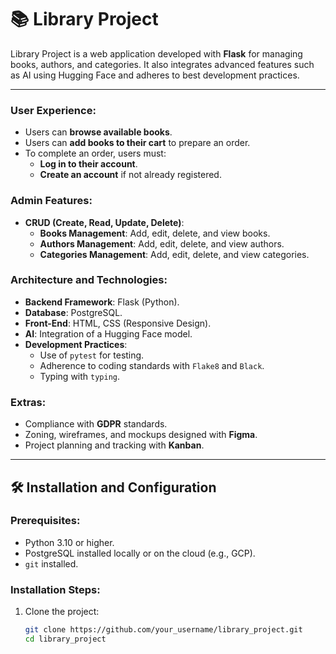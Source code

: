 # 📚 Library Project

Library Project is a web application developed with **Flask** for managing books, authors, and categories. It also integrates advanced features such as AI using Hugging Face and adheres to best development practices.

---

### **User Experience**:
- Users can **browse available books**.
- Users can **add books to their cart** to prepare an order.
- To complete an order, users must:
  - **Log in to their account**.
  - **Create an account** if not already registered.


### **Admin Features**:
- **CRUD (Create, Read, Update, Delete)**:
  - **Books Management**: Add, edit, delete, and view books.
  - **Authors Management**: Add, edit, delete, and view authors.
  - **Categories Management**: Add, edit, delete, and view categories.


### **Architecture and Technologies**:
- **Backend Framework**: Flask (Python).
- **Database**: PostgreSQL.
- **Front-End**: HTML, CSS (Responsive Design).
- **AI**: Integration of a Hugging Face model.
- **Development Practices**:
  - Use of `pytest` for testing.
  - Adherence to coding standards with `Flake8` and `Black`.
  - Typing with `typing`.

### **Extras**:
- Compliance with **GDPR** standards.
- Zoning, wireframes, and mockups designed with **Figma**.
- Project planning and tracking with **Kanban**.

---

## 🛠️ Installation and Configuration

### **Prerequisites**:
- Python 3.10 or higher.
- PostgreSQL installed locally or on the cloud (e.g., GCP).
- `git` installed.

### **Installation Steps**:
1. Clone the project:
   ```bash
   git clone https://github.com/your_username/library_project.git
   cd library_project

